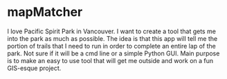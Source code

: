 # mapMatcher
I love Pacific Spirit Park in Vancouver. I want to create a tool that gets me into the park as much as possible. The idea is that this app will tell me the portion of trails that I need to run in order to complete an entire lap of the park. Not sure if it will be a cmd line or a simple Python GUI. Main purpose is to make an easy to use tool that will get me outside and work on a fun GIS-esque project. 
